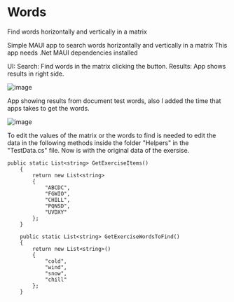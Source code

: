 # Words
Find words horizontally and vertically in a matrix

Simple MAUI app to search words horizontally and vertically in a matrix
This app needs .Net MAUI dependencies installed

UI: 
Search: Find words in the matrix clicking the button.
Results: App shows results in right side.

![image](https://github.com/VladimirFelix/Words/assets/5857023/578441a2-4868-434f-b9e1-5765757dea8c)

App showing results from document test words, also I added the time that apps takes to get the words.

![image](https://github.com/VladimirFelix/Words/assets/5857023/efcd4203-3113-4ee6-874c-88e47fd92b96)

To edit the values of the matrix or the words to find is needed to edit the data in the following methods inside the folder "Helpers" in the "TestData.cs" file.
Now is with the original data of the exersise.

    public static List<string> GetExerciseItems()
        {
            return new List<string>
            {
                "ABCDC",
                "FGWIO",
                "CHILL",
                "PQNSD",
                "UVDXY"
            };
        }

        public static List<string> GetExerciseWordsToFind()
        {
            return new List<string>()
            {
                "cold",
                "wind",
                "snow",
                "chill"
            };
        }
